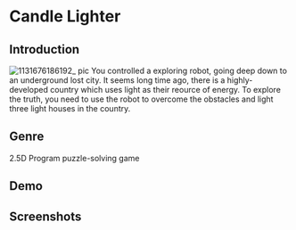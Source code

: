 # Candle Lighter

## Introduction
![1131676186192_ pic](https://user-images.githubusercontent.com/70104294/221389665-d1134550-c8d0-4151-a089-a3f340896cbb.jpg)
You controlled a exploring robot, going deep down to an underground lost city. It seems long time ago, there is a highly-developed country which uses light as their reource of energy.
To explore the truth, you need to use the robot to overcome the obstacles and light three light houses in the country. 

## Genre
2.5D Program puzzle-solving game

## Demo

## Screenshots

